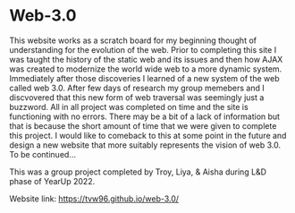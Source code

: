 # Web-3.0

This website works as a scratch board for my beginning thought of understanding for the evolution of the web. Prior to completing this site I was taught the history of the static web and its issues and then how AJAX was created to modernize the world wide web to a more dynamic system. Immediately after those discoveries I learned of a new system of the web called web 3.0. After few days of research my group memebers and I discvovered that this new form of web traversal was seemingly just a buzzword. All in all project was completed on time and the site is functioning with no errors. There may be a bit of a lack of information but that is because the short amount of time that we were given to complete this project. I would like to comeback to this at some point in the future and design a new website that more suitably represents the vision of web 3.0. To be continued...

This was a group project completed by Troy, Liya, & Aisha during L&D phase of YearUp 2022. 



Website link: https://tvw96.github.io/web-3.0/
